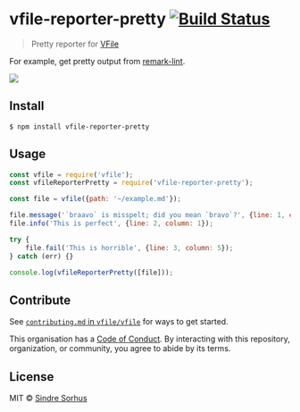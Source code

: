 # vfile-reporter-pretty [![Build Status](https://travis-ci.org/vfile/vfile-reporter-pretty.svg?branch=master)](https://travis-ci.org/vfile/vfile-reporter-pretty)

> Pretty reporter for [VFile](https://github.com/vfile/vfile)

For example, get pretty output from [remark-lint](https://github.com/wooorm/remark-lint).

![](screenshot.png)


## Install

```
$ npm install vfile-reporter-pretty
```


## Usage

```js
const vfile = require('vfile');
const vfileReporterPretty = require('vfile-reporter-pretty');

const file = vfile({path: '~/example.md'});

file.message('`braavo` is misspelt; did you mean `bravo`?', {line: 1, column: 8});
file.info('This is perfect', {line: 2, column: 1});

try {
	file.fail('This is horrible', {line: 3, column: 5});
} catch (err) {}

console.log(vfileReporterPretty([file]));
```


## Contribute

See [`contributing.md` in `vfile/vfile`](https://github.com/vfile/vfile/blob/master/contributing.md) for ways to get started.

This organisation has a [Code of Conduct](https://github.com/vfile/vfile/blob/master/code-of-conduct.md). By interacting with this repository, organization, or community, you agree to abide by its terms.


## License

MIT © [Sindre Sorhus](https://sindresorhus.com)
